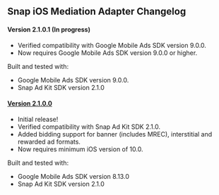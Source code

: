 ## Snap iOS Mediation Adapter Changelog

#### Version 2.1.0.1 (In progress)
- Verified compatibility with Google Mobile Ads SDK version 9.0.0.
- Now requires Google Mobile Ads SDK version 9.0.0 or higher.

Built and tested with:
- Google Mobile Ads SDK version 9.0.0.
- Snap Ad Kit SDK version 2.1.0

#### [Version 2.1.0.0](https://dl.google.com/googleadmobadssdk/mediation/ios/snap/SnapAdapter-2.1.0.0.zip)
- Initial release!
- Verified compatibility with Snap Ad Kit SDK 2.1.0.
- Added bidding support for banner (includes MREC), interstitial and rewarded ad formats.
- Now requires minimum iOS version of 10.0.

Built and tested with:
- Google Mobile Ads SDK version 8.13.0
- Snap Ad Kit SDK version 2.1.0

